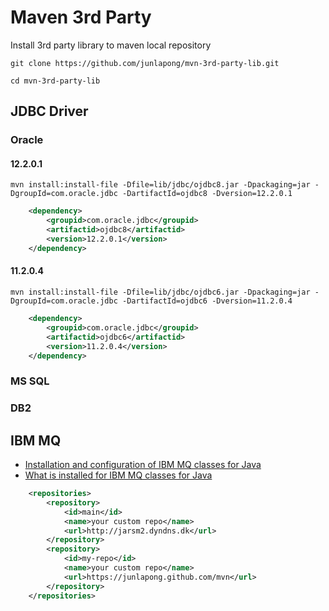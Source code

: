 Maven 3rd Party
===============

Install 3rd party library to maven local repository

```
git clone https://github.com/junlapong/mvn-3rd-party-lib.git

cd mvn-3rd-party-lib
```

## JDBC Driver

### Oracle

#### 12.2.0.1

```
mvn install:install-file -Dfile=lib/jdbc/ojdbc8.jar -Dpackaging=jar -DgroupId=com.oracle.jdbc -DartifactId=ojdbc8 -Dversion=12.2.0.1
```

```xml
	<dependency>
		<groupid>com.oracle.jdbc</groupid>
		<artifactid>ojdbc8</artifactid>
		<version>12.2.0.1</version>
	</dependency>
```


#### 11.2.0.4

```
mvn install:install-file -Dfile=lib/jdbc/ojdbc6.jar -Dpackaging=jar -DgroupId=com.oracle.jdbc -DartifactId=ojdbc6 -Dversion=11.2.0.4
```

```xml
	<dependency>
		<groupid>com.oracle.jdbc</groupid>
		<artifactid>ojdbc6</artifactid>
		<version>11.2.0.4</version>
	</dependency>
```

### MS SQL

### DB2

## IBM MQ

 - [Installation and configuration of IBM MQ classes for Java](https://www.ibm.com/support/knowledgecenter/en/SSFKSJ_8.0.0/com.ibm.mq.dev.doc/q030580_.htm)
 - [What is installed for IBM MQ classes for Java](https://www.ibm.com/support/knowledgecenter/en/SSFKSJ_8.0.0/com.ibm.mq.dev.doc/q030590_.htm)

```xml
	<repositories>
		<repository>
			<id>main</id>
			<name>your custom repo</name>
			<url>http://jarsm2.dyndns.dk</url>
		</repository>
		<repository>
			<id>my-repo</id>
			<name>your custom repo</name>
			<url>https://junlapong.github.com/mvn</url>
		</repository>
	</repositories>
```

